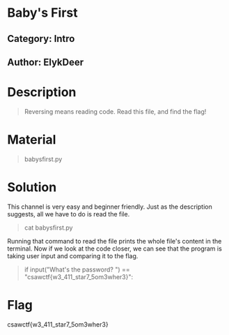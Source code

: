 # Baby's First
## Category: Intro
## Author: ElykDeer

# Description

>Reversing means reading code. Read this file, and find the flag!

# Material

>babysfirst.py

# Solution

This channel is very easy and beginner friendly. Just as the description suggests, all we have to do is read the file.

>cat babysfirst.py

Running that command to read the file prints the whole file's content in the terminal. Now if we look at the code closer, we can see that the program is taking user input and comparing it to the flag.

>if input("What's the password? ") == "csawctf{w3_411_star7_5om3wher3}":

# Flag

csawctf{w3_411_star7_5om3wher3}
